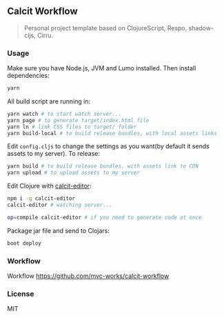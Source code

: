 
Calcit Workflow
----

> Personal project template based on ClojureScript, Respo, shadow-cljs, Cirru.

### Usage

Make sure you have Node.js, JVM and Lumo installed. Then install dependencies:

```bash
yarn
```

All build script are running in:

```bash
yarn watch # to start watch server...
yarn page # to generate target/index.html file
yarn ln # link CSS files to target/ folder
yarn build-local # to build release bundles, with local assets links
```

Edit `config.cljs` to change the settings as you want(by default it sends assets to my server). To release:

```bash
yarn build # to build release bundles, with assets link to CDN
yarn upload # to upload assets to my server
```

Edit Clojure with [calcit-editor](https://github.com/Cirru/calcit-editor):

```bash
npm i -g calcit-editor
calcit-editor # watching server...

op=compile calcit-editor # if you need to generate code at once
```

Package jar file and send to Clojars:

```bash
boot deploy
```

### Workflow

Workflow https://github.com/mvc-works/calcit-workflow

### License

MIT
